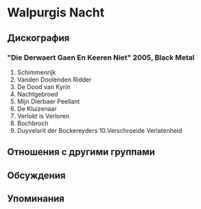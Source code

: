 # Walpurgis Nacht



## Дискография

### "Die Derwaert Gaen En Keeren Niet" 2005, Black Metal

1. Schimmenrijk
2. Vanden Doolenden Ridder
3. De Dood van Kyriл
4. Nachtgebroed
5. Mijn Dierbaer Peellant
6. De Kluizenaar
7. Verlokt is Verloren
8. Bochbroch
9. Duyvelsrit der Bockereyders
10.Verschroeide Verlatenheid


## Отношения с другими группами


## Обсуждения


## Упоминания

